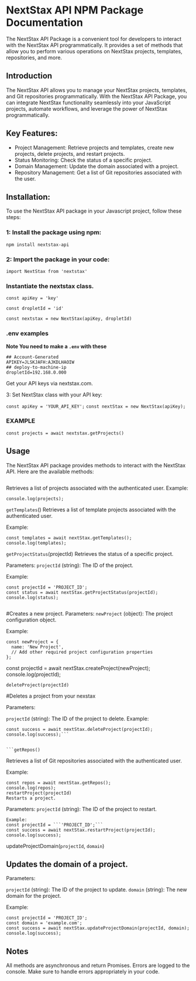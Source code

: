 # NextStax API NPM Package Documentation

The NextStax API Package is a convenient tool for developers to interact with the NextStax API programmatically. It provides a set of methods that allow you to perform various operations on NextStax projects, templates, repositories, and more.

## Introduction

The NextStax API allows you to manage your NextStax projects, templates, and Git repositories programmatically. With the NextStax API Package, you can integrate NextStax functionality seamlessly into your JavaScript projects, automate workflows, and leverage the power of NextStax programmatically.

## Key Features:

- Project Management: Retrieve projects and templates, create new projects, delete projects, and restart projects.
- Status Monitoring: Check the status of a specific project.
- Domain Management: Update the domain associated with a project.
- Repository Management: Get a list of Git repositories associated with the user.

## Installation:
To use the NextStax API package in your Javascript project, follow these steps:

### 1: Install the package using npm:

`npm install nextstax-api`

### 2: Import the package in your code:

```import NextStax from 'nextstax'```

### Instantiate the nextstax class.

```
const apiKey = 'key'

const dropletId = 'id'

const nextstax = new NextStax(apiKey, dropletId)
```

### .env  examples  
**Note You need to make a ```.env``` with these**

```
## Account-Generated
APIKEY=JLSKJAFH:AJKDLHAOIW
## deploy-to-machine-ip
dropletId=192.168.0.000
```

Get your API keys via nextstax.com.

3: Set NextStax class with your API key:

`const apiKey = 'YOUR_API_KEY';`
`const nextStax = new NextStax(apiKey);`

### EXAMPLE 

```const projects = await nextstax.getProjects()```

## Usage
The NextStax API package provides methods to interact with the NextStax API. Here are the available methods:

```getProjects()
``` 
Retrieves a list of projects associated with the authenticated user.
Example:
```const projects = await nextStax.getProjects();
console.log(projects);
````

```getTemplates```()
Retrieves a list of template projects associated with the authenticated user.

Example:
```
const templates = await nextStax.getTemplates();
console.log(templates);
```

```getProjectStatus```(projectId)
Retrieves the status of a specific project.

Parameters:
```projectId``` (string): The ID of the project.

Example:

```
const projectId = 'PROJECT_ID';
const status = await nextStax.getProjectStatus(projectId);
console.log(status);
```

```createProject(newProject)
```

#Creates a new project.
Parameters:
```newProject``` (object): The project configuration object.

Example:
```
const newProject = {
  name: 'New Project',
  // Add other required project configuration properties
};
```
const projectId = await nextStax.createProject(newProject);
console.log(projectId);

```deleteProject(projectId)```

#Deletes a project from your nexstax

Parameters:

```projectId``` (string): The ID of the project to delete.
Example:

```const projectId = 'PROJECT_ID';
const success = await nextStax.deleteProject(projectId);
console.log(success);```


```getRepos()
```
Retrieves a list of Git repositories associated with the authenticated user.

Example:

```
const repos = await nextStax.getRepos();
console.log(repos);
restartProject(projectId)
Restarts a project.
```

Parameters:
```projectId``` (string): The ID of the project to restart.

```
Example:
const projectId = ```'PROJECT_ID';```
const success = await nextStax.restartProject(projectId);
console.log(success);
```

updateProjectDomain(`projectId`, `domain`)
## Updates the domain of a project.

Parameters:

```projectId``` (string): The ID of the project to update.
```domain``` (string): The new domain for the project.

Example:
```
const projectId = 'PROJECT_ID';
const domain = 'example.com';
const success = await nextStax.updateProjectDomain(projectId, domain);
console.log(success);
```
## Notes
All methods are asynchronous and return Promises.
Errors are logged to the console. Make sure to handle errors appropriately in your code.
